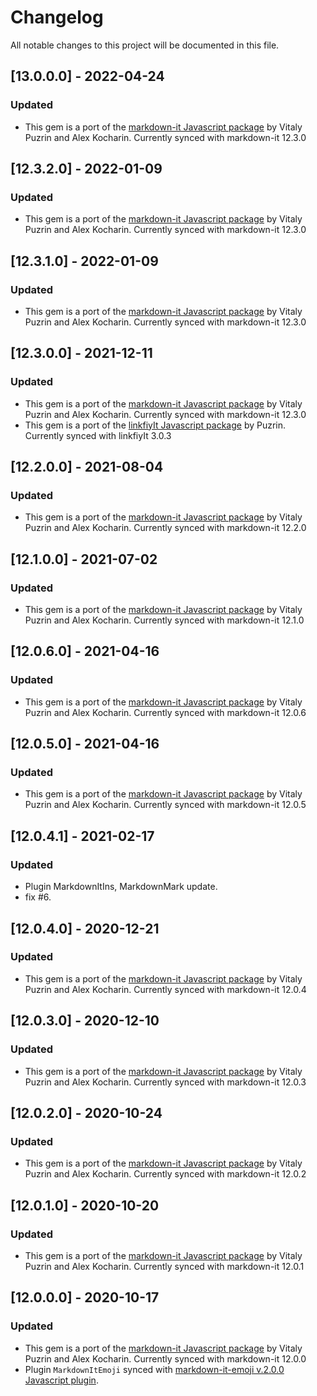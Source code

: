 # Changelog

All notable changes to this project will be documented in this file.
## [13.0.0.0] - 2022-04-24
### Updated
- This gem is a port of the [markdown-it Javascript package](https://github.com/markdown-it/markdown-it/tree/13.0.0) by Vitaly Puzrin and Alex Kocharin. Currently synced with markdown-it 12.3.0

## [12.3.2.0] - 2022-01-09
### Updated
- This gem is a port of the [markdown-it Javascript package](https://github.com/markdown-it/markdown-it/tree/12.3.2) by Vitaly Puzrin and Alex Kocharin. Currently synced with markdown-it 12.3.0

## [12.3.1.0] - 2022-01-09
### Updated
- This gem is a port of the [markdown-it Javascript package](https://github.com/markdown-it/markdown-it/tree/12.3.1) by Vitaly Puzrin and Alex Kocharin. Currently synced with markdown-it 12.3.0

## [12.3.0.0] - 2021-12-11
### Updated
- This gem is a port of the [markdown-it Javascript package](https://github.com/markdown-it/markdown-it/tree/12.3.0) by Vitaly Puzrin and Alex Kocharin. Currently synced with markdown-it 12.3.0
- This gem is a port of the [linkfiyIt Javascript package](https://github.com/markdown-it/linkify-it/tree/3.0.3) by Puzrin. Currently synced with linkfiyIt 3.0.3

## [12.2.0.0] - 2021-08-04
### Updated
- This gem is a port of the [markdown-it Javascript package](https://github.com/markdown-it/markdown-it/tree/12.2.0) by Vitaly Puzrin and Alex Kocharin. Currently synced with markdown-it 12.2.0

## [12.1.0.0] - 2021-07-02
### Updated
- This gem is a port of the [markdown-it Javascript package](https://github.com/markdown-it/markdown-it/tree/12.1.0) by Vitaly Puzrin and Alex Kocharin. Currently synced with markdown-it 12.1.0

## [12.0.6.0] - 2021-04-16
### Updated
- This gem is a port of the [markdown-it Javascript package](https://github.com/markdown-it/markdown-it/tree/12.0.6) by Vitaly Puzrin and Alex Kocharin. Currently synced with markdown-it 12.0.6

## [12.0.5.0] - 2021-04-16
### Updated
- This gem is a port of the [markdown-it Javascript package](https://github.com/markdown-it/markdown-it/tree/12.0.5) by Vitaly Puzrin and Alex Kocharin. Currently synced with markdown-it 12.0.5

## [12.0.4.1] - 2021-02-17
### Updated
- Plugin MarkdownItIns, MarkdownMark update.
- fix #6.

## [12.0.4.0] - 2020-12-21
### Updated
- This gem is a port of the [markdown-it Javascript package](https://github.com/markdown-it/markdown-it/tree/12.0.4) by Vitaly Puzrin and Alex Kocharin. Currently synced with markdown-it 12.0.4

## [12.0.3.0] - 2020-12-10
### Updated
- This gem is a port of the [markdown-it Javascript package](https://github.com/markdown-it/markdown-it/tree/12.0.3) by Vitaly Puzrin and Alex Kocharin. Currently synced with markdown-it 12.0.3

## [12.0.2.0] - 2020-10-24
### Updated
- This gem is a port of the [markdown-it Javascript package](https://github.com/markdown-it/markdown-it/tree/12.0.2) by Vitaly Puzrin and Alex Kocharin. Currently synced with markdown-it 12.0.2

## [12.0.1.0] - 2020-10-20
### Updated
- This gem is a port of the [markdown-it Javascript package](https://github.com/markdown-it/markdown-it/tree/12.0.1) by Vitaly Puzrin and Alex Kocharin. Currently synced with markdown-it 12.0.1

## [12.0.0.0] - 2020-10-17
### Updated
- This gem is a port of the [markdown-it Javascript package](https://github.com/markdown-it/markdown-it/tree/12.0.0) by Vitaly Puzrin and Alex Kocharin. Currently synced with markdown-it 12.0.0
- Plugin `MarkdownItEmoji` synced with  [markdown-it-emoji v.2.0.0 Javascript plugin](hhttps://github.com/markdown-it/markdown-it-emoji/tree/2.0.0).
